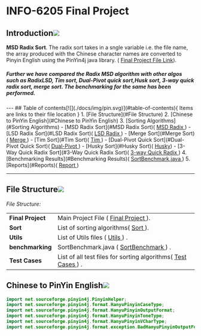 # INFO-6205 Final Project

## Introduction[![](./docs/img/pin.svg)](#introduction)

**MSD Radix Sort**. The radix sort takes in a sngle variable i.e. the file name, the array produced with the Chinese character names are converted to Pinyin English using the PinYin4j java library. ( <a href="https://github.com/Negi97Mohit/INFO-6205-Final_Project/tree/main/src/main/java/edu/neu/coe/info6205/FinalProject">Final Project File Link<a>). 
<h5>Further we have compared the Radix MSD algorithm with other algos such as RadixLSD, Tim sort, Dual-Pivot quick sort,Husk sort, 3-way quick radix sort, merge sort. The benchmarking for the same has been performed. </h5>
---
## Table of contents[![](./docs/img/pin.svg)](#table-of-contents){ Items are links to their file location }
1. [File Structure](#File Structure)
2. [Chinese to PinYin English](#Chinese to PinYin English)
3. [Sorting Algorithms](#Sorting Algorithms)
    - [MSD Radix Sort](#MSD Radix Sort)( <a href="https://github.com/Negi97Mohit/INFO-6205-Final_Project/blob/main/src/main/java/edu/neu/coe/info6205/FinalProject/Sort/RadixSortMSD.java">MSD Radix </a>)
    - [LSD Radix Sort](#LSD Radix Sort)( <a href="https://github.com/Negi97Mohit/INFO-6205-Final_Project/blob/main/src/main/java/edu/neu/coe/info6205/FinalProject/Sort/RadixSortLSD.java">LSD Radix </a>)
    - [Merge Sort](#Merge Sort)( <a href="https://github.com/Negi97Mohit/INFO-6205-Final_Project/blob/main/src/main/java/edu/neu/coe/info6205/FinalProject/Sort/Merge.java">Merge </a>)
    - [Tim Sort](#Tim Sort)( <a href="https://github.com/Negi97Mohit/INFO-6205-Final_Project/blob/main/src/main/java/edu/neu/coe/info6205/FinalProject/Sort/TimSort.java">Tim </a>)
    - [Dual-Pivot Quick Sort](#Dual-Pivot Quick Sort)( <a href="https://github.com/Negi97Mohit/INFO-6205-Final_Project/blob/main/src/main/java/edu/neu/coe/info6205/FinalProject/Sort/DualPivot.java">Dual-Pivot </a>)
    - [Husky Sort](#Husky Sort)( <a href="https://github.com/Negi97Mohit/INFO-6205-Final_Project/blob/main/src/main/java/edu/neu/coe/info6205/FinalProject/Sort/Husky.java">Husky</a>)
    - [3-Way Quick Radix Sort](#3-Way Quick Radix Sort)( <a href="https://github.com/Negi97Mohit/INFO-6205-Final_Project/blob/main/src/main/java/edu/neu/coe/info6205/FinalProject/Sort/ThreeWayRadix.java">3-way Quick Radix </a>)
4. [Benchmarking Results](#Benchmarking Results)( <a href="https://github.com/Negi97Mohit/INFO-6205-Final_Project/blob/main/src/main/java/edu/neu/coe/info6205/util/SortBenchmark.java">SortBenchmark.java </a>)
5. [Reports](#Reports)( <a href="https://github.com/Negi97Mohit/INFO-6205-Final_Project/tree/main/Report%20and%20Paper">Report </a>)
   
---
## File Structure[![](./docs/img/pin.svg)](#software-build)

_File Structure:_
<table>
  <tr>
    <td nowrap><strong>Final Project</strong></td>
    <td>Main Project File ( <a href="https://github.com/Negi97Mohit/INFO-6205-Final_Project/tree/main/src/main/java/edu/neu/coe/info6205/FinalProject">Final Project </a>).</td>
  </tr>
  <tr>
    <td nowrap><strong>Sort</strong></td>
    <td>List of sorting algorithms( <a href="https://github.com/Negi97Mohit/INFO-6205-Final_Project/tree/main/src/main/java/edu/neu/coe/info6205/FinalProject/Sort">Sort </a>).</td>
  </tr>
  <tr>
    <td nowrap><strong>Utils</strong></td>
    <td>List of Utils files ( <a href="https://github.com/Negi97Mohit/INFO-6205-Final_Project/tree/main/src/main/java/edu/neu/coe/info6205/FinalProject/Utils">Utils </a>) .</td>
  </tr>
  <tr>
    <td nowrap><strong>benchmarking</strong></td>
    <td>SortBenchmark.java ( <a href="https://github.com/Negi97Mohit/INFO-6205-Final_Project/blob/main/src/main/java/edu/neu/coe/info6205/util/SortBenchmark.java">SortBenchmark </a>) .</td>
  </tr>
  <tr>
    <td nowrap><strong>Test Cases</strong></td>
    <td>List of all test files for sorting algorithms( <a href="https://github.com/Negi97Mohit/INFO-6205-Final_Project/tree/main/src/test/java/edu/neu/coe/info6205/FinalProject">Test Cases </a>) .</td>
  </tr>
</table>

## Chinese to PinYin English[![](./docs/img/pin.svg)](#software-build)

```java
import net.sourceforge.pinyin4j.PinyinHelper;
import net.sourceforge.pinyin4j.format.HanyuPinyinCaseType;
import net.sourceforge.pinyin4j.format.HanyuPinyinOutputFormat;
import net.sourceforge.pinyin4j.format.HanyuPinyinToneType;
import net.sourceforge.pinyin4j.format.HanyuPinyinVCharType;
import net.sourceforge.pinyin4j.format.exception.BadHanyuPinyinOutputFormatCombination;

```